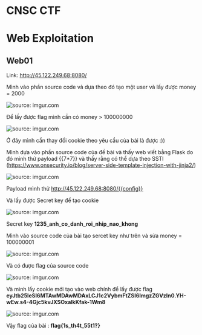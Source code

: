 # CNSC CTF

# Web Exploitation 

  ## Web01
   Link: http://45.122.249.68:8080/
   
   Mình vào phần source code và dựa theo đó tạo một user và lấy được money = 2000 
   
   <img src="https://imgur.com/idgQiXI.png" title="source: imgur.com" />
   
   Để lấy được flag mình cần có money > 100000000
   
   <img src="https://imgur.com/zoV2y6B.png" title="source: imgur.com" />
   
   Ở đây mình cần thay đổi cookie theo yêu cầu của bài là được :)) 
   
   Mình dựa vào phần source code của đề bài và thấy web viết bằng Flask do đó mình thử payload {{7*7}} và thấy rằng có thể dựa theo SSTI (https://www.onsecurity.io/blog/server-side-template-injection-with-jinja2/)
   
   <img src="https://imgur.com/SBaeOyT.png" title="source: imgur.com" />

   Payload mình thử http://45.122.249.68:8080/{{config}}

   Và lấy được Secret key để tạo cookie 
   
   <img src="https://imgur.com/Wi6RtZr.png" title="source: imgur.com" />

   Secret key **1235_anh_co_danh_roi_nhip_nao_khong**
   
   Mình vào source code của bài tạo sercet key như trên và sửa money = 100000001
   
   <img src="https://imgur.com/LhBbXtu.png" title="source: imgur.com" />

   Và có được flag của source code 
   
   <img src="https://imgur.com/X5X3gs5.png" title="source: imgur.com" />
   
   Và mình lấy cookie mới tạo vào web chính để lấy được flag **eyJtb25leSI6MTAwMDAwMDAxLCJ1c2VybmFtZSI6ImgzZGVzIn0.YH-wEw.s4-4Gjc5kvJXSOxalkKfak-1Wm8**
   
   <img src="https://imgur.com/rVMPz3D.png" title="source: imgur.com" />
   
   Vậy flag của bài : **flag{1s_th4t_55t1?}**
